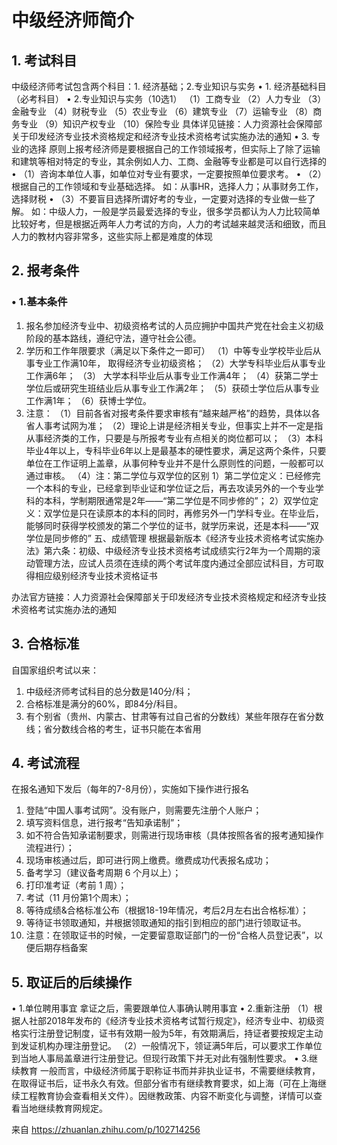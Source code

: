 # 中级经济师简介

## 1. 考试科目

中级经济师考试包含两个科目：1. 经济基础；2.专业知识与实务
• 1. 经济基础科目（必考科目）
• 2.专业知识与实务（10选1）
（1）工商专业
（2）人力专业
（3）金融专业
（4）财税专业
（5）农业专业
（6）建筑专业
（7）运输专业
（8）商务专业
（9）知识产权专业
（10）保险专业
具体详见链接：人力资源社会保障部关于印发经济专业技术资格规定和经济专业技术资格考试实施办法的通知
• 3. 专业的选择
原则上报考经济师是要根据自己的工作领域报考，​但实际上了除了运输和建筑等相对特定的专业，其余例如人力、工商、金融等专业都是可以自行选择的
• （1）咨询本单位人事，如单位对专业有要求，一定要按照单位要求考。
• （2）根据自己的工作领域和专业基础选择。
如：从事HR，选择人力；从事财务工作，选择财税
• （3）不要盲目选择所谓好考的专业，一定要对选择的专业做一些了解。
如：中级人力，一般是学员最爱选择的专业，很多学员都认为人力比较简单比较好考，但是根据近两年人力考试的方向，人力的考试越来越灵活和细致，而且人力的教材内容非常多，这些实际上都是难度的体现

## 2. 报考条件

### • 1.基本条件

1. 报名参加经济专业中、初级资格考试的人员应拥护中国共产党在社会主义初级阶段的基本路线，遵纪守法，遵守社会公德。
2. 学历和工作年限要求（满足以下条件之一即可）
   （1）中等专业学校毕业后从事专业工作满10年， 取得经济专业初级资格；
   （2）大学专科毕业后从事专业工作满6年；
   （3） 大学本科毕业后从事专业工作满4年；
   （4）获第二学士学位后或研究生班结业后从事专业工作满2年；
   （5）获硕士学位后从事专业工作满1年；
   （6）获博士学位。
3. 注意：
   （1）目前各省对报考条件要求审核有“越来越严格”的趋势，具体以各省人事考试网为准；
   （2）理论上讲是经济相关专业，但事实上并不一定是指从事经济类的工作，只要是与所报考专业有点相关的岗位都可以；
   （3）本科毕业4年以上，专科毕业6年以上是最基本的硬性要求，满足这两个条件，只要单位在工作证明上盖章，从事何种专业并不是什么原则性的问题，一般都可以通过审核。
   （4）注：第二学位与双学位的区别
   1）第二学位定义：已经修完一个本科的专业，已经拿到毕业证和学位证之后，再去攻读另外的一个专业学科的本科，学制期限通常是2年——“第二学位是不同步修的”；
   2）双学位定义：双学位是只在读原本的本科的同时，再修另外一门学科专业。在毕业后，能够同时获得学校颁发的第二个学位的证书，就学历来说，还是本科——“双学位是同步修的”
   五、成绩管理
   根据最新版本《经济专业技术资格考试实施办法》第六条：初级、中级经济专业技术资格考试成绩实行2年为一个周期的滚动管理方法，应试人员须在连续的两个考试年度内通过全部应试科目，方可取得相应级别经济专业技术资格证书

办法官方链接：人力资源社会保障部关于印发经济专业技术资格规定和经济专业技术资格考试实施办法的通知

## 3. 合格标准

自国家组织考试以来：

1. 中级经济师考试科目的总分数是140分/科；
2. 合格标准是满分的60%，即84分/科目。
3. 有个别省（贵州、内蒙古、甘肃等有过自己省的分数线）某些年限存在省分数线；省分数线合格的考生，证书只能在本省用



## 4. 考试流程

在报名通知下发后（每年的7-8月份），实施如下操作进行报名

1.  登陆“中国人事考试网”。没有账户，则需要先注册个人账户；
2. 填写资料信息，进行报考“告知承诺制”；
3. 如不符合告知承诺制要求，则需进行现场审核（具体按照各省的报考通知操作流程进行）；
4. 现场审核通过后，即可进行网上缴费。缴费成功代表报名成功；
5. 备考学习（建议备考周期 6 个月以上）；
6. 打印准考证（考前 1 周）；
7. 考试（11 月份第1个周末）；
8. 等待成绩&合格标准公布（根据18-19年情况，考后2月左右出合格标准）；
9. 等待证书领取通知，并根据领取通知的指引到相应的部门进行领取证书。
10. 注意：在领取证书的时候，一定要留意取证部门的一份“合格人员登记表”，以便后期存档备案





## 5. 取证后的后续操作

• 1.单位聘用事宜
拿证之后，需要跟单位人事确认聘用事宜
• 2.重新注册
（1）根据人社部2018年发布的《经济专业技术资格考试暂行规定》，经济专业中、初级资格实行注册登记制度，证书有效期一般为5年，有效期满后，持证者要按规定主动到发证机构办理注册登记。
（2）一般情况下，领证满5年后，可以要求工作单位到当地人事局盖章进行注册登记。但现行政策下并无对此有强制性要求。
• 3.继续教育
一般而言，中级经济师属于职称证书而并非执业证书，不需要继续教育，在取得证书后，证书永久有效。但部分省市有继续教育要求，如上海（可在上海继续工程教育协会查看相关文件）。因继教政策、内容不断变化与调整，详情可以查看当地继续教育网规定。

来自 <https://zhuanlan.zhihu.com/p/102714256> 